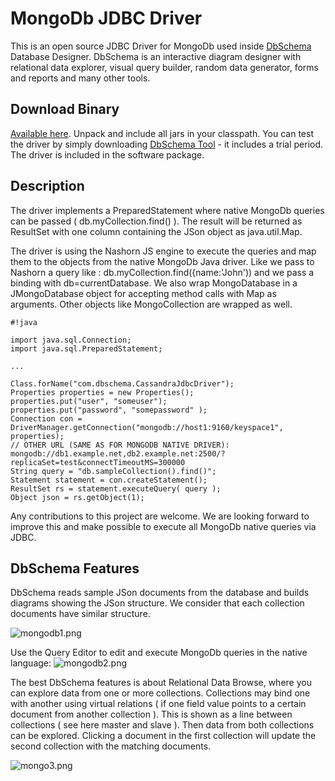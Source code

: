 # MongoDb JDBC Driver

This is an open source JDBC Driver for MongoDb used inside [DbSchema](http://www.dbschema.com) Database Designer.
DbSchema is an interactive diagram designer with relational data explorer, visual query builder, random data generator, forms and reports and many other tools.

## Download Binary

[Available here](http://www.dbschema.com/jdbc-drivers/MongoDbJdbcDriver.zip). Unpack and include all jars in your classpath. 
You can test the driver by simply downloading [DbSchema Tool](http://www.dbschema.com) - it includes a trial period. The driver is included in the software package.

## Description

The driver implements a PreparedStatement where native MongoDb queries can be passed ( db.myCollection.find() ).
The result will be returned as ResultSet with one column containing the JSon object as java.util.Map.

The driver is using the Nashorn JS engine to execute the queries and map them to the objects from the native MongoDb Java driver.
Like we pass to Nashorn a query like : db.myCollection.find({name:'John')) and we pass a binding with db=currentDatabase.
We also wrap MongoDatabase in a JMongoDatabase object for accepting method calls with Map as arguments.
Other objects like MongoCollection are wrapped as well.


```
#!java

import java.sql.Connection;
import java.sql.PreparedStatement;

...

Class.forName("com.dbschema.CassandraJdbcDriver");
Properties properties = new Properties();
properties.put("user", "someuser");
properties.put("password", "somepassword" );
Connection con = DriverManager.getConnection("mongodb://host1:9160/keyspace1", properties);
// OTHER URL (SAME AS FOR MONGODB NATIVE DRIVER): mongodb://db1.example.net,db2.example.net:2500/?replicaSet=test&connectTimeoutMS=300000
String query = "db.sampleCollection().find()";
Statement statement = con.createStatement();
ResultSet rs = statement.executeQuery( query );
Object json = rs.getObject(1);

```

Any contributions to this project are welcome.
We are looking forward to improve this and make possible to execute all MongoDb native queries via JDBC.


## DbSchema Features 

DbSchema reads sample JSon documents from the database and builds diagrams showing the JSon structure. We consider that each collection documents have similar structure.

![mongodb1.png](https://bitbucket.org/repo/BELRaG/images/282491526-mongodb1.png)

Use the Query Editor to edit and execute MongoDb queries in the native language:
![mongodb2.png](https://bitbucket.org/repo/BELRaG/images/2249668125-mongodb2.png)


The best DbSchema features is about Relational Data Browse, where you can explore data from one or more collections. Collections may bind one with another using virtual relations ( if one field value points to a certain document from another collection ). This is shown as a line between collections ( see here master and slave ). Then data from both collections can be explored. Clicking a document in the first collection will update the second collection with the matching documents.

![mongo3.png](https://bitbucket.org/repo/BELRaG/images/2228714881-mongo3.png)